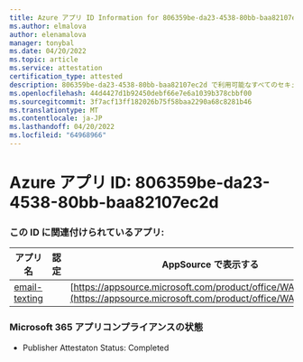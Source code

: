 ```yaml
---
title: Azure アプリ ID Information for 806359be-da23-4538-80bb-baa82107ec2d
ms.author: elmalova
author: elenamalova
manager: tonybal
ms.date: 04/20/2022
ms.topic: article
ms.service: attestation
certification_type: attested
description: 806359be-da23-4538-80bb-baa82107ec2d で利用可能なすべてのセキュリティとコンプライアンス情報。
ms.openlocfilehash: 44d4427d1b92450debf66e7e6a1039b378cbbf00
ms.sourcegitcommit: 3f7acf13ff182026b75f58baa2290a68c8281b46
ms.translationtype: MT
ms.contentlocale: ja-JP
ms.lasthandoff: 04/20/2022
ms.locfileid: "64968966"
---
```

# <a name="azure-app-id-806359be-da23-4538-80bb-baa82107ec2d"></a>Azure アプリ ID: 806359be-da23-4538-80bb-baa82107ec2d


### <a name="apps-associated-with-this-id"></a>この ID に関連付けられているアプリ:
| **アプリ名** | **認定** | **AppSource で表示する** |
|--------------|---------------|-----------------------|
| [email-texting](../forward/WA200003086.md) |  | [https://appsource.microsoft.com/product/office/WA200003086](https://appsource.microsoft.com/product/office/WA200003086) |

### <a name="microsoft-365-app-compliance-status"></a>Microsoft 365 アプリコンプライアンスの状態
- Publisher Attestaton Status: Completed
